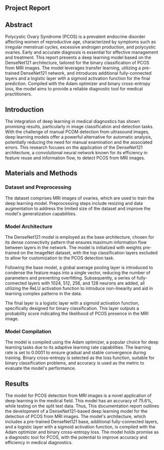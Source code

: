 ## Project Report

## Abstract

Polycystic Ovary Syndrome (PCOS) is a prevalent endocrine disorder affecting women of reproductive age, characterized by symptoms such as irregular menstrual cycles, excessive androgen production, and polycystic ovaries. Early and accurate diagnosis is essential for effective management and treatment. This report presents a deep learning model based on the DenseNet121 architecture, tailored for the binary classification of PCOS from MRI images. The model leverages transfer learning, utilizing a pre-trained DenseNet121 network, and introduces additional fully-connected layers and a logistic layer with a sigmoid activation function for the final prediction. Compiled with the Adam optimizer and binary cross-entropy loss, the model aims to provide a reliable diagnostic tool for medical practitioners.

## Introduction

The integration of deep learning in medical diagnostics has shown promising results, particularly in image classification and detection tasks. With the challenge of manual PCOM detection from ultrasound images, deep learning models offer a powerful alternative for automatic analysis, potentially reducing the need for manual examination and the associated errors. This research focuses on the application of the DenseNet121 architecture, a convolutional neural network known for its efficiency in feature reuse and information flow, to detect PCOS from MRI images.

## Materials and Methods

### Dataset and Preprocessing

The dataset comprises MRI images of ovaries, which are used to train the deep learning model. Preprocessing steps include resizing and data augmentation to address the limited size of the dataset and improve the model's generalization capabilities.

### Model Architecture

The DenseNet121 model is employed as the base architecture, chosen for its dense connectivity pattern that ensures maximum information flow between layers in the network. The model is initialized with weights pre-trained on the ImageNet dataset, with the top classification layers excluded to allow for customization to the PCOS detection task.

Following the base model, a global average pooling layer is introduced to condense the feature maps into a single vector, reducing the number of parameters and preventing overfitting. Subsequently, a series of fully-connected layers with 1024, 512, 256, and 128 neurons are added, all utilizing the ReLU activation function to introduce non-linearity and aid in learning complex patterns in the data.

The final layer is a logistic layer with a sigmoid activation function, specifically designed for binary classification. This layer outputs a probability score indicating the likelihood of PCOS presence in the MRI image.

### Model Compilation

The model is compiled using the Adam optimizer, a popular choice for deep learning tasks due to its adaptive learning rate capabilities. The learning rate is set to 0.0001 to ensure gradual and stable convergence during training. Binary cross-entropy is selected as the loss function, suitable for binary classification problems, and accuracy is used as the metric to evaluate the model's performance.

## Results

The model for PCOS detection from MRI images is a novel application of deep learning in the medical field. This model has an accuracy of 75.6%, while testing on the split test data.
Thus, This documentation report outlines the development of a DenseNet121-based deep learning model for the detection of PCOS from MRI images. The model's architecture, which includes a pre-trained DenseNet121 base, additional fully-connected layers, and a logistic layer with a sigmoid activation function, is compiled with the Adam optimizer and binary cross-entropy loss. The model holds promise as a diagnostic tool for PCOS, with the potential to improve accuracy and efficiency in medical diagnostics.

